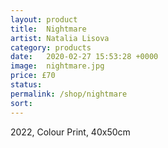 ```yaml
---
layout: product
title:  Nightmare
artist: Natalia Lisova
category: products
date:   2020-02-27 15:53:28 +0000
image:  nightmare.jpg
price: £70
status:
permalink: /shop/nightmare
sort: 
---
```

2022, Colour Print, 40x50cm
